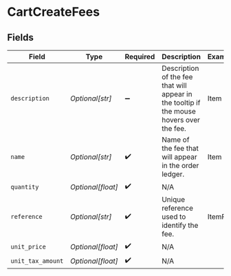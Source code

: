 # CartCreateFees


## Fields

| Field                                                                                    | Type                                                                                     | Required                                                                                 | Description                                                                              | Example                                                                                  |
| ---------------------------------------------------------------------------------------- | ---------------------------------------------------------------------------------------- | ---------------------------------------------------------------------------------------- | ---------------------------------------------------------------------------------------- | ---------------------------------------------------------------------------------------- |
| `description`                                                                            | *Optional[str]*                                                                          | :heavy_minus_sign:                                                                       | Description of the fee that will appear in the tooltip if the mouse hovers over the fee. | Item Fee                                                                                 |
| `name`                                                                                   | *Optional[str]*                                                                          | :heavy_check_mark:                                                                       | Name of the fee that will appear in the order ledger.                                    | Item Fee                                                                                 |
| `quantity`                                                                               | *Optional[float]*                                                                        | :heavy_check_mark:                                                                       | N/A                                                                                      |                                                                                          |
| `reference`                                                                              | *Optional[str]*                                                                          | :heavy_check_mark:                                                                       | Unique reference used to identify the fee.                                               | ItemFee                                                                                  |
| `unit_price`                                                                             | *Optional[float]*                                                                        | :heavy_check_mark:                                                                       | N/A                                                                                      |                                                                                          |
| `unit_tax_amount`                                                                        | *Optional[float]*                                                                        | :heavy_check_mark:                                                                       | N/A                                                                                      |                                                                                          |
